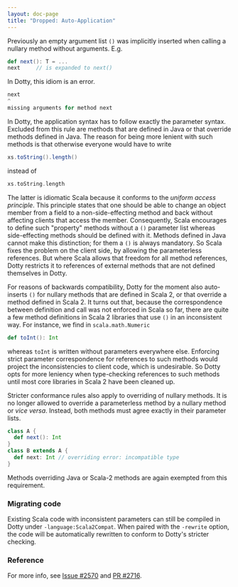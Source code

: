 ```yaml
---
layout: doc-page
title: "Dropped: Auto-Application"
---
```


Previously an empty argument list `()` was implicitly inserted when
calling a nullary method without arguments. E.g.
```scala
def next(): T = ...
next     // is expanded to next()
```
In Dotty, this idiom is an error.
```scala
next
^
missing arguments for method next
```
In Dotty, the application syntax has to follow exactly the parameter
syntax. Excluded from this rule are methods that are defined in Java
or that override methods defined in Java. The reason for being more
lenient with such methods is that otherwise everyone would have to
write
```scala
xs.toString().length()
```
instead of
```scala
xs.toString.length
```
The latter is idiomatic Scala because it conforms to the _uniform
access principle_. This principle states that one should be able to
change an object member from a field to a non-side-effecting method
and back without affecting clients that access the
member. Consequently, Scala encourages to define such "property"
methods without a `()` parameter list whereas side-effecting methods
should be defined with it. Methods defined in Java cannot make this
distinction; for them a `()` is always mandatory. So Scala fixes the
problem on the client side, by allowing the parameterless references.
But where Scala allows that freedom for all method references, Dotty
restricts it to references of external methods that are not defined
themselves in Dotty.

For reasons of backwards compatibility, Dotty for the moment also
auto-inserts `()` for nullary methods that are defined in Scala 2, or
that override a method defined in Scala 2. It turns out that, because
the correspondence between definition and call was not enforced in
Scala so far, there are quite a few method definitions in Scala 2
libraries that use `()` in an inconsistent way. For instance, we
find in `scala.math.Numeric`
```scala
def toInt(): Int
```
whereas `toInt` is written without parameters everywhere
else. Enforcing strict parameter correspondence for references to
such methods would project the inconsistencies to client code, which
is undesirable. So Dotty opts for more leniency when type-checking
references to such methods until most core libraries in Scala 2 have
been cleaned up.

Stricter conformance rules also apply to overriding of nullary
methods.  It is no longer allowed to override a parameterless method
by a nullary method or _vice versa_. Instead, both methods must agree
exactly in their parameter lists.
```scala
class A {
  def next(): Int
}
class B extends A {
  def next: Int // overriding error: incompatible type
}
```
Methods overriding Java or Scala-2 methods are again exempted from this
requirement.

### Migrating code

Existing Scala code with inconsistent parameters can still be compiled
in Dotty under `-language:Scala2Compat`. When paired with the `-rewrite`
option, the code will be automatically rewritten to conform to Dotty's
stricter checking.

### Reference

For more info, see [Issue #2570](https://github.com/lampepfl/dotty/issues/2570) and [PR #2716](https://github.com/lampepfl/dotty/pull/2716).
